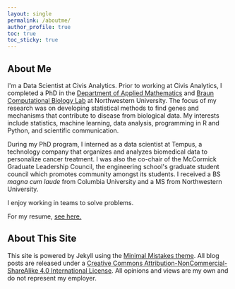 ```yaml
---
layout: single
permalink: /aboutme/
author_profile: true
toc: true
toc_sticky: true
---
```


## About Me

I'm a Data Scientist at Civis Analytics. Prior to working at Civis Analytics, I completed a
PhD in the [Department of Applied Mathematics](https://www.mccormick.northwestern.edu/applied-math/) and 
[Braun Computational Biology Lab](https://www.feinberg.northwestern.edu/faculty-profiles/az/profile.html?xid=23119) at Northwestern University. The focus of my research
was on developing statistical methods to find genes and mechanisms
that contribute to disease from biological data. My interests
include statistics, machine learning, data analysis, programming in R and
Python, and scientific communication.

During my PhD program, I interned as a data scientist at Tempus, a technology
company that organizes and analyzes biomedical data to personalize cancer
treatment. I was also the co-chair of the McCormick Graduate Leadership Council,
the engineering school's graduate student council which promotes community
amongst its students. I received a BS *magna cum laude* from Columbia University 
and a MS from Northwestern University. 

I enjoy working in teams to solve problems. 
<!-- and am currently looking for data
science opportunities. I'm willing to relocate. 
 -->
For my resume, [see here.](https://drive.google.com/file/d/1-aXxS_yfp3WJINEmG5ckBTJ1ZGCsWRm_/view?usp=sharing)


## About This Site

This site is powered by Jekyll using the 
[Minimal Mistakes theme](https://mmistakes.github.io/minimal-mistakes/). All blog posts are
released under a 
[Creative Commons Attribution-NonCommercial-ShareAlike 4.0 International License](https://creativecommons.org/licenses/by-nc-sa/4.0/). All
opinions and views are my own and do not represent my employer.








